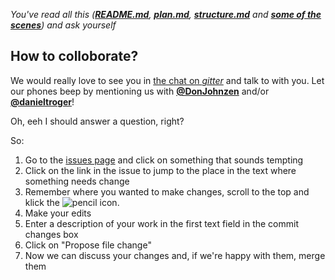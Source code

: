 *You've read all this (__[README.md](https://github.com/EntrepreneursWithPureIntentions/future/blob/master/README.md)__, __[plan.md](https://github.com/EntrepreneursWithPureIntentions/future/blob/master/plan.md)__, __[structure.md](https://github.com/EntrepreneursWithPureIntentions/future/blob/master/structure.md)__ and __[some of the scenes](https://github.com/EntrepreneursWithPureIntentions/future/tree/master/scenes)__) and ask yourself*

How to colloborate?
-----------------------------

We would really love to see you in [the chat on *gitter*](https://gitter.im/EntrepreneursWithPureIntentions/future?utm_source=badge&utm_medium=badge&utm_campaign=pr-badge&utm_content=badge) and talk to with you.
Let our phones beep by mentioning us with __[@DonJohnzen](https://github.com/DonJohnzen)__ and/or __[@danieltroger](https://github.com/danieltroger)__!

Oh, eeh I should answer a question, right?

So:

1. Go to the [issues page](https://github.com/EntrepreneursWithPureIntentions/future/issues) and click on something that sounds tempting
2. Click on the link in the issue to jump to the place in the text where something needs change
3. Remember where you wanted to make changes, scroll to the top and klick the ![pencil](https://camo.githubusercontent.com/ce55c5347d1ce3381c32598481bd95571eb008e6/687474703a2f2f7670732e6e617475722d6b756c7475722e65752f70656e2e737667) icon.
4. Make your edits
5. Enter a description of your work in the first text field in the commit changes box
6. Click on "Propose file change"
7. Now we can discuss your changes and, if we're happy with them, merge them
